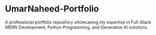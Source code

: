 # UmarNaheed-Portfolio
A professional portfolio repository showcasing my expertise in Full-Stack MERN Development, Python Programming, and Generative AI solutions.
